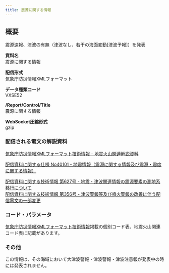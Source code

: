 ```yaml
---
title: 震源に関する情報
---
```


## 概要
震源速報、津波の有無（津波なし、若干の海面変動\[津波予報]）を発表

**資料名** <br/>
 震源に関する情報
 
**配信形式** <br/>
 気象庁防災情報XMLフォーマット

**データ種類コード** <br/>
 VXSE52
 
**/Report/Control/Title** <br/>
 震源に関する情報

**WebSocket圧縮形式** <br/>
 gzip

### 配信される電文の解説資料
[気象庁防災情報XMLフォーマット技術情報 - 地震火山関連解説資料](https://dmdata.jp/docs/jma/manual/0101-0185.pdf#page=126) 
 
 
[配信資料に関する仕様 No40101 - 地震情報（震源に関する情報及び震源・震度に関する情報）](https://www.data.jma.go.jp/suishin/shiyou/pdf/no40101)


[配信資料に関する技術情報 第627号 - 地震・津波関連情報の震源要素の測地系移行について](https://dmdata.jp/docs/jma/technical/627.pdf) <br/>
[配信資料に関する技術情報 第356号 - 津波警報等及び噴火警報の改善に伴う配信電文の一部変更](https://dmdata.jp/docs/jma/technical/356.pdf)
 
### コード・パラメータ
[気象庁防災情報XMLフォーマット技術情報](http://xml.kishou.go.jp/tec_material.html)掲載の個別コード表、地震火山関連コード表に記載があります。

### その他
この情報は、その海域において大津波警報・津波警報・津波注意報が発表中の時には発表されません。
